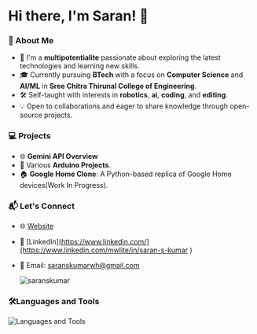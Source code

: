 # Hi there, I'm Saran! 👋

### 🚀 About Me

- 🌟 I'm a **multipotentialite** passionate about exploring the latest technologies and learning new skills.
- 🎓 Currently pursuing **BTech** with a focus on **Computer Science** and **AI/ML** in **Sree Chitra Thirunal College of Engineering**.
- 🛠️ Self-taught with interests in **robotics**, **ai**, **coding**, and **editing**.
- 💡 Open to collaborations and eager to share knowledge through open-source projects.


### 💻 Projects

- 🌐 **Gemini API Overview**
- 🤖 Various **Arduino Projects**.
- 🏠 **Google Home Clone**: A Python-based replica of Google Home devices(Work In Progress).


### 📬 Let's Connect

- 🌐 [Website](https://technophiler.netlify.app/)  
- 💼 [LinkedIn](https://www.linkedin.com/](https://www.linkedin.com/mwlite/in/saran-s-kumar )  
- 📧 Email: saranskumarwh@gmail.com

  <img align="center" src="https://github-readme-stats.vercel.app/api/top-langs?username=saranskumar&show_icons=true&locale=en&layout=compact" alt="saranskumar" />
### 🛠️Languages and Tools
![Languages and Tools](https://skillicons.dev/icons?i=python,arduino,html,git,c,js)
